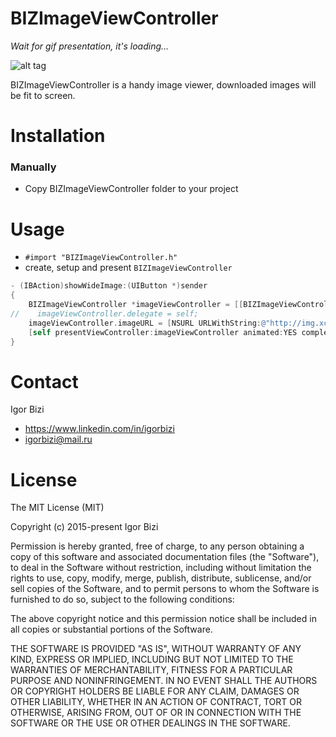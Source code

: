 # BIZImageViewController

*Wait for gif presentation, it's loading...*

![alt tag](https://github.com/bizibizi/BIZImageViewController/blob/master/presentation.gif)


BIZImageViewController is a handy image viewer, downloaded images will be fit to screen.


# Installation

### Manually
- Copy BIZImageViewController folder to your project 


# Usage

- ```#import "BIZImageViewController.h"``` 
- create, setup and present ```BIZImageViewController``` 
```objective-c
- (IBAction)showWideImage:(UIButton *)sender
{
    BIZImageViewController *imageViewController = [[BIZImageViewController alloc] initFromNib];
//    imageViewController.delegate = self;
    imageViewController.imageURL = [NSURL URLWithString:@"http://img.xcitefun.net/users/2011/05/248721,xcitefun-wide-wallpaper004.jpg"];
    [self presentViewController:imageViewController animated:YES completion:nil];
}
```


# Contact

Igor Bizi
- https://www.linkedin.com/in/igorbizi
- igorbizi@mail.ru


# License
 
The MIT License (MIT)

Copyright (c) 2015-present Igor Bizi

Permission is hereby granted, free of charge, to any person obtaining a copy of this software and associated documentation files (the "Software"), to deal in the Software without restriction, including without limitation the rights to use, copy, modify, merge, publish, distribute, sublicense, and/or sell copies of the Software, and to permit persons to whom the Software is furnished to do so, subject to the following conditions:

The above copyright notice and this permission notice shall be included in all copies or substantial portions of the Software.

THE SOFTWARE IS PROVIDED "AS IS", WITHOUT WARRANTY OF ANY KIND, EXPRESS OR IMPLIED, INCLUDING BUT NOT LIMITED TO THE WARRANTIES OF MERCHANTABILITY, FITNESS FOR A PARTICULAR PURPOSE AND NONINFRINGEMENT. IN NO EVENT SHALL THE AUTHORS OR COPYRIGHT HOLDERS BE LIABLE FOR ANY CLAIM, DAMAGES OR OTHER LIABILITY, WHETHER IN AN ACTION OF CONTRACT, TORT OR OTHERWISE, ARISING FROM, OUT OF OR IN CONNECTION WITH THE SOFTWARE OR THE USE OR OTHER DEALINGS IN THE SOFTWARE.
 
